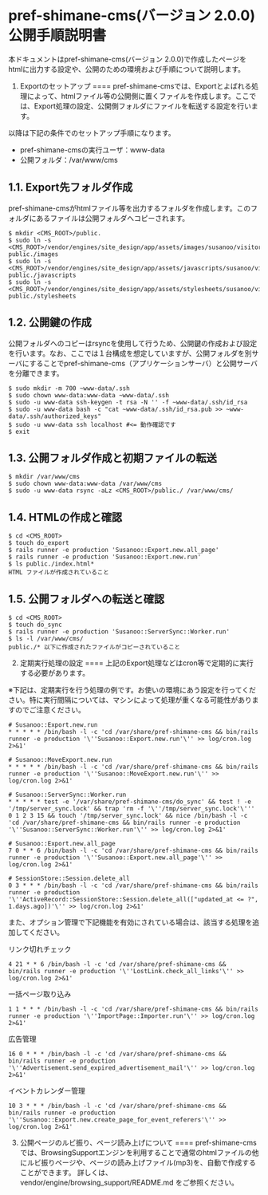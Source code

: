 
pref-shimane-cms(バージョン 2.0.0) 公開手順説明書
====
本ドキュメントはpref-shimane-cms(バージョン 2.0.0)で作成したページをhtmlに出力する設定や、公開のための環境および手順について説明します。


1. Exportのセットアップ
====
pref-shimane-cmsでは、Exportとよばれる処理によって、htmlファイル等の公開側に置くファイルを作成します。ここでは、Export処理の設定、公開側フォルダにファイルを転送する設定を行います。

以降は下記の条件でのセットアップ手順になります。

* pref-shimane-cmsの実行ユーザ：www-data
* 公開フォルダ：/var/www/cms


1.1. Export先フォルダ作成
----
pref-shimane-cmsがhtmlファイル等を出力するフォルダを作成します。このフォルダにあるファイルは公開フォルダへコピーされます。

```
$ mkdir <CMS_ROOT>/public.
$ sudo ln -s <CMS_ROOT>/vendor/engines/site_design/app/assets/images/susanoo/visitors public./images
$ sudo ln -s <CMS_ROOT>/vendor/engines/site_design/app/assets/javascripts/susanoo/visitors public./javascripts
$ sudo ln -s <CMS_ROOT>/vendor/engines/site_design/app/assets/stylesheets/susanoo/visitors public./stylesheets
```


1.2. 公開鍵の作成
----
公開フォルダへのコピーはrsyncを使用して行うため、公開鍵の作成および設定を行います。なお、ここでは１台構成を想定していますが、公開フォルダを別サーバにすることでpref-shimane-cms（アプリケーションサーバ）と公開サーバを分離できます。

```
$ sudo mkdir -m 700 ~www-data/.ssh
$ sudo chown www-data:www-data ~www-data/.ssh
$ sudo -u www-data ssh-keygen -t rsa -N '' -f ~www-data/.ssh/id_rsa
$ sudo -u www-data bash -c "cat ~www-data/.ssh/id_rsa.pub >> ~www-data/.ssh/authorized_keys"
$ sudo -u www-data ssh localhost #<= 動作確認です
$ exit
```


1.3. 公開フォルダ作成と初期ファイルの転送
----

```
$ mkdir /var/www/cms
$ sudo chown www-data:www-data /var/www/cms
$ sudo -u www-data rsync -aLz <CMS_ROOT>/public./ /var/www/cms/
```


1.4. HTMLの作成と確認
----

```
$ cd <CMS_ROOT>
$ touch do_export
$ rails runner -e production 'Susanoo::Export.new.all_page'
$ rails runner -e production 'Susanoo::Export.new.run'
$ ls public./index.html*
HTML ファイルが作成されていること
```


1.5. 公開フォルダへの転送と確認
----

```
$ cd <CMS_ROOT>
$ touch do_sync
$ rails runner -e production 'Susanoo::ServerSync::Worker.run'
$ ls -l /var/www/cms/
public./* 以下に作成されたファイルがコピーされていること
```


2. 定期実行処理の設定
====
上記のExport処理などはcron等で定期的に実行する必要があります。

※下記は、定期実行を行う処理の例です。お使いの環境にあう設定を行ってください。特に実行間隔については、マシンによって処理が重くなる可能性がありますのでご注意ください。

```
# Susanoo::Export.new.run
* * * * * /bin/bash -l -c 'cd /var/share/pref-shimane-cms && bin/rails runner -e production '\''Susanoo::Export.new.run'\'' >> log/cron.log 2>&1'

# Susanoo::MoveExport.new.run
* * * * * /bin/bash -l -c 'cd /var/share/pref-shimane-cms && bin/rails runner -e production '\''Susanoo::MoveExport.new.run'\'' >> log/cron.log 2>&1'

# Susanoo::ServerSync::Worker.run
* * * * * test -e '/var/share/pref-shimane-cms/do_sync' && test ! -e '/tmp/server_sync.lock' && trap 'rm -f '\''/tmp/server_sync.lock'\''' 0 1 2 3 15 && touch '/tmp/server_sync.lock' && nice /bin/bash -l -c 'cd /var/share/pref-shimane-cms && bin/rails runner -e production '\''Susanoo::ServerSync::Worker.run'\'' >> log/cron.log 2>&1'

# Susanoo::Export.new.all_page
7 0 * * 6 /bin/bash -l -c 'cd /var/share/pref-shimane-cms && bin/rails runner -e production '\''Susanoo::Export.new.all_page'\'' >> log/cron.log 2>&1'

# SessionStore::Session.delete_all
0 3 * * * /bin/bash -l -c 'cd /var/share/pref-shimane-cms && bin/rails runner -e production '\''ActiveRecord::SessionStore::Session.delete_all(["updated_at <= ?", 1.days.ago])'\'' >> log/cron.log 2>&1'
```

また、オプション管理で下記機能を有効にされている場合は、該当する処理を追加してください。


リンク切れチェック

```
4 21 * * 6 /bin/bash -l -c 'cd /var/share/pref-shimane-cms && bin/rails runner -e production '\''LostLink.check_all_links'\'' >> log/cron.log 2>&1'
```

一括ページ取り込み

```
1 1 * * * /bin/bash -l -c 'cd /var/share/pref-shimane-cms && bin/rails runner -e production '\''ImportPage::Importer.run'\'' >> log/cron.log 2>&1'
```

広告管理

```
16 0 * * * /bin/bash -l -c 'cd /var/share/pref-shimane-cms && bin/rails runner -e production '\''Advertisement.send_expired_advertisement_mail'\'' >> log/cron.log 2>&1'
```

イベントカレンダー管理

```
10 3 * * * /bin/bash -l -c 'cd /var/share/pref-shimane-cms && bin/rails runner -e production '\''Susanoo::Export.new.create_page_for_event_referers'\'' >> log/cron.log 2>&1'
```


3. 公開ページのルビ振り、ページ読み上げについて
====
pref-shimane-cmsでは、BrowsingSupportエンジンを利用することで通常のhtmlファイルの他にルビ振りページや、ページの読み上げファイル(mp3)を、自動で作成することができます。
詳しくは、vendor/engine/browsing_support/README.md をご参照ください。

